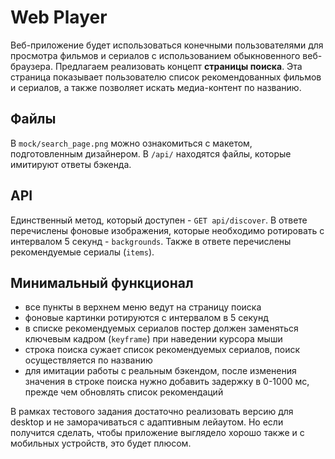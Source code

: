 # Web Player

Веб-приложение будет использоваться конечными пользователями для просмотра фильмов и сериалов с использованием обыкновенного веб-браузера. Предлагаем реализовать концепт **страницы поиска**. Эта страница показывает пользователю список рекомендованных фильмов и сериалов, а также позволяет искать медиа-контент по названию.

## Файлы

В `mock/search_page.png` можно ознакомиться с макетом, подготовленным дизайнером.
В `/api/` находятся файлы, которые имитируют ответы бэкенда.

## API

Единственный метод, который доступен - `GET api/discover`. В ответе перечислены фоновые изображения, которые необходимо ротировать с интервалом 5 секунд - `backgrounds`. Также в ответе перечислены рекомендуемые сериалы (`items`).

## Минимальный функционал

- все пункты в верхнем меню ведут на страницу поиска
- фоновые картинки ротируются с интервалом в 5 секунд
- в списке рекомендуемых сериалов постер должен заменяться ключевым кадром (`keyframe`) при наведении курсора мыши
- строка поиска сужает список рекомендуемых сериалов, поиск осуществляется по названию
- для имитации работы с реальным бэкендом, после изменения значения в строке поиска нужно добавить задержку в 0-1000 мс, прежде чем обновлять список рекомендаций

В рамках тестового задания достаточно реализовать версию для desktop и не заморачиваться с адаптивным лейаутом. Но если получится сделать, чтобы приложение выглядело хорошо также и с мобильных устройств, это будет плюсом.

